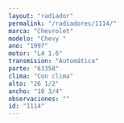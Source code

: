 ```yaml
---
layout: "radiador"
permalink: "/radiadores/1114/"
marca: "Chevrolet"
modelo: "Chevy "
ano: "1997"
motor: "L4 1.6"
transmision: "Automática"
parte: "63358"
clima: "Con clima"
alto: "26 1/2"
ancho: "10 3/4"
observaciones: ""
id: "1114"
---
```


